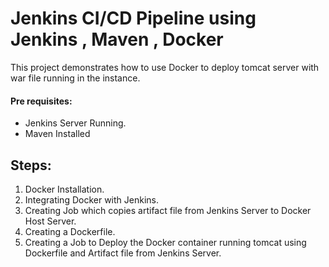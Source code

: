 

# Jenkins CI/CD Pipeline using Jenkins , Maven , Docker

This project demonstrates how to use Docker to deploy tomcat server with war file running in the instance.

#### Pre requisites:
- Jenkins Server Running.
- Maven Installed 

## Steps:

1. Docker Installation.
2. Integrating Docker with Jenkins.
3. Creating Job which copies artifact file from Jenkins Server to Docker Host Server.
4. Creating a Dockerfile.
5. Creating a Job to Deploy the Docker container running tomcat using Dockerfile and Artifact file from Jenkins Server.





